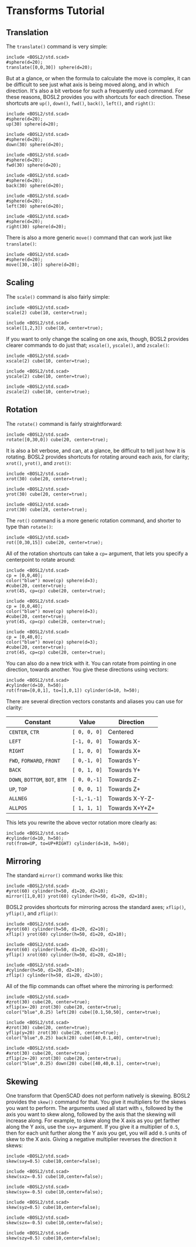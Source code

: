 # Transforms Tutorial

<!-- TOC -->

## Translation
The `translate()` command is very simple:
```openscad
include <BOSL2/std.scad>
#sphere(d=20);
translate([0,0,30]) sphere(d=20);
```

But at a glance, or when the formula to calculate the move is complex, it can be difficult to see
just what axis is being moved along, and in which direction.  It's also a bit verbose for such a
frequently used command.  For these reasons, BOSL2 provides you with shortcuts for each direction.
These shortcuts are `up()`, `down()`, `fwd()`, `back()`, `left()`, and `right()`:
```openscad
include <BOSL2/std.scad>
#sphere(d=20);
up(30) sphere(d=20);
```

```openscad
include <BOSL2/std.scad>
#sphere(d=20);
down(30) sphere(d=20);
```

```openscad
include <BOSL2/std.scad>
#sphere(d=20);
fwd(30) sphere(d=20);
```

```openscad
include <BOSL2/std.scad>
#sphere(d=20);
back(30) sphere(d=20);
```

```openscad
include <BOSL2/std.scad>
#sphere(d=20);
left(30) sphere(d=20);
```

```openscad
include <BOSL2/std.scad>
#sphere(d=20);
right(30) sphere(d=20);
```

There is also a more generic `move()` command that can work just like `translate()`:
```openscad
include <BOSL2/std.scad>
#sphere(d=20);
move([30,-10]) sphere(d=20);
```

## Scaling
The `scale()` command is also fairly simple:
```openscad
include <BOSL2/std.scad>
scale(2) cube(10, center=true);
```

```openscad
include <BOSL2/std.scad>
scale([1,2,3]) cube(10, center=true);
```

If you want to only change the scaling on one axis, though, BOSL2 provides clearer
commands to do just that; `xscale()`, `yscale()`, and `zscale()`:
```openscad
include <BOSL2/std.scad>
xscale(2) cube(10, center=true);
```
```openscad
include <BOSL2/std.scad>
yscale(2) cube(10, center=true);
```
```openscad
include <BOSL2/std.scad>
zscale(2) cube(10, center=true);
```


## Rotation
The `rotate()` command is fairly straightforward:
```openscad
include <BOSL2/std.scad>
rotate([0,30,0]) cube(20, center=true);
```

It is also a bit verbose, and can, at a glance, be difficult to tell just how it is rotating.
BOSL2 provides shortcuts for rotating around each axis, for clarity; `xrot()`, `yrot()`, and `zrot()`:
```openscad
include <BOSL2/std.scad>
xrot(30) cube(20, center=true);
```

```openscad
include <BOSL2/std.scad>
yrot(30) cube(20, center=true);
```

```openscad
include <BOSL2/std.scad>
zrot(30) cube(20, center=true);
```

The `rot()` command is a more generic rotation command, and shorter to type than `rotate()`:
```openscad
include <BOSL2/std.scad>
rot([0,30,15]) cube(20, center=true);
```

All of the rotation shortcuts can take a `cp=` argument, that lets you specify a
centerpoint to rotate around:
```openscad
include <BOSL2/std.scad>
cp = [0,0,40];
color("blue") move(cp) sphere(d=3);
#cube(20, center=true);
xrot(45, cp=cp) cube(20, center=true);
```

```openscad
include <BOSL2/std.scad>
cp = [0,0,40];
color("blue") move(cp) sphere(d=3);
#cube(20, center=true);
yrot(45, cp=cp) cube(20, center=true);
```

```openscad
include <BOSL2/std.scad>
cp = [0,40,0];
color("blue") move(cp) sphere(d=3);
#cube(20, center=true);
zrot(45, cp=cp) cube(20, center=true);
```

You can also do a new trick with it.  You can rotate from pointing in one direction, towards another.
You give these directions using vectors:
```openscad
include <BOSL2/std.scad>
#cylinder(d=10, h=50);
rot(from=[0,0,1], to=[1,0,1]) cylinder(d=10, h=50);
```

There are several direction vectors constants and aliases you can use for clarity:

Constant                       | Value        | Direction
------------------------------ | ------------ | --------------
`CENTER`, `CTR`                | `[ 0, 0, 0]` | Centered
`LEFT`                         | `[-1, 0, 0]` | Towards X-
`RIGHT`                        | `[ 1, 0, 0]` | Towards X+
`FWD`, `FORWARD`, `FRONT`      | `[ 0,-1, 0]` | Towards Y-
`BACK`                         | `[ 0, 1, 0]` | Towards Y+
`DOWN`, `BOTTOM`, `BOT`, `BTM` | `[ 0, 0,-1]` | Towards Z-
`UP`, `TOP`                    | `[ 0, 0, 1]` | Towards Z+
`ALLNEG`                       | `[-1,-1,-1]` | Towards X-Y-Z-
`ALLPOS`                       | `[ 1, 1, 1]` | Towards X+Y+Z+

This lets you rewrite the above vector rotation more clearly as:
```openscad
include <BOSL2/std.scad>
#cylinder(d=10, h=50);
rot(from=UP, to=UP+RIGHT) cylinder(d=10, h=50);
```


## Mirroring
The standard `mirror()` command works like this:
```openscad
include <BOSL2/std.scad>
#yrot(60) cylinder(h=50, d1=20, d2=10);
mirror([1,0,0]) yrot(60) cylinder(h=50, d1=20, d2=10);
```

BOSL2 provides shortcuts for mirroring across the standard axes; `xflip()`, `yflip()`, and `zflip()`:
```openscad
include <BOSL2/std.scad>
#yrot(60) cylinder(h=50, d1=20, d2=10);
xflip() yrot(60) cylinder(h=50, d1=20, d2=10);
```

```openscad
include <BOSL2/std.scad>
#xrot(60) cylinder(h=50, d1=20, d2=10);
yflip() xrot(60) cylinder(h=50, d1=20, d2=10);
```

```openscad
include <BOSL2/std.scad>
#cylinder(h=50, d1=20, d2=10);
zflip() cylinder(h=50, d1=20, d2=10);
```

All of the flip commands can offset where the mirroring is performed:
```openscad
include <BOSL2/std.scad>
#zrot(30) cube(20, center=true);
xflip(x=-20) zrot(30) cube(20, center=true);
color("blue",0.25) left(20) cube([0.1,50,50], center=true);
```

```openscad
include <BOSL2/std.scad>
#zrot(30) cube(20, center=true);
yflip(y=20) zrot(30) cube(20, center=true);
color("blue",0.25) back(20) cube([40,0.1,40], center=true);
```

```openscad
include <BOSL2/std.scad>
#xrot(30) cube(20, center=true);
zflip(z=-20) xrot(30) cube(20, center=true);
color("blue",0.25) down(20) cube([40,40,0.1], center=true);
```


## Skewing
One transform that OpenSCAD does not perform natively is skewing.
BOSL2 provides the `skew()` command for that.  You give it multipliers
for the skews you want to perform.  The arguments used all start with `s`,
followed by the axis you want to skew along, followed by the axis that
the skewing will increase along.  For example, to skew along the X axis as
you get farther along the Y axis, use the `sxy=` argument.  If you give it
a multiplier of `0.5`, then for each unit further along the Y axis you get,
you will add `0.5` units of skew to the X axis.  Giving a negative multiplier
reverses the direction it skews:
```openscad
include <BOSL2/std.scad>
skew(sxy=0.5) cube(10,center=false);
```

```openscad
include <BOSL2/std.scad>
skew(sxz=-0.5) cube(10,center=false);
```

```openscad
include <BOSL2/std.scad>
skew(syx=-0.5) cube(10,center=false);
```

```openscad
include <BOSL2/std.scad>
skew(syz=0.5) cube(10,center=false);
```

```openscad
include <BOSL2/std.scad>
skew(szx=-0.5) cube(10,center=false);
```

```openscad
include <BOSL2/std.scad>
skew(szy=0.5) cube(10,center=false);
```


